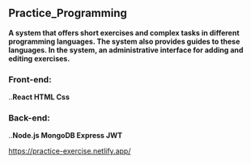 ## Practice_Programming

**A system that offers short exercises and complex tasks in different programming languages.
The system also provides guides to these languages.
In the system, an administrative interface for adding and editing exercises.**

### Front-end:
..**React
HTML
Css**

### Back-end:
..**Node.js
MongoDB
Express
JWT**

https://practice-exercise.netlify.app/
